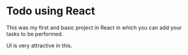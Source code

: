 # Todo using React

This was my first and basic project in React in which you can add your tasks to be performed.   

UI is very attractive in this.


 













 





 



 




 














 



















































































